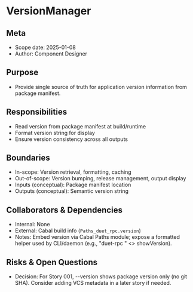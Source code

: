 # VersionManager

## Meta
- Scope date: 2025-01-08
- Author: Component Designer

## Purpose
- Provide single source of truth for application version information from package manifest.

## Responsibilities
- Read version from package manifest at build/runtime
- Format version string for display
- Ensure version consistency across all outputs

## Boundaries
- In-scope: Version retrieval, formatting, caching
- Out-of-scope: Version bumping, release management, output display
- Inputs (conceptual): Package manifest location
- Outputs (conceptual): Semantic version string

## Collaborators & Dependencies
- Internal: None
- External: Cabal build info (`Paths_duet_rpc.version`)
- Notes: Embed version via Cabal Paths module; expose a formatted helper used by CLI/daemon (e.g., "duet-rpc " <> showVersion).

## Risks & Open Questions
- Decision: For Story 001, --version shows package version only (no git SHA). Consider adding VCS metadata in a later story if needed.
